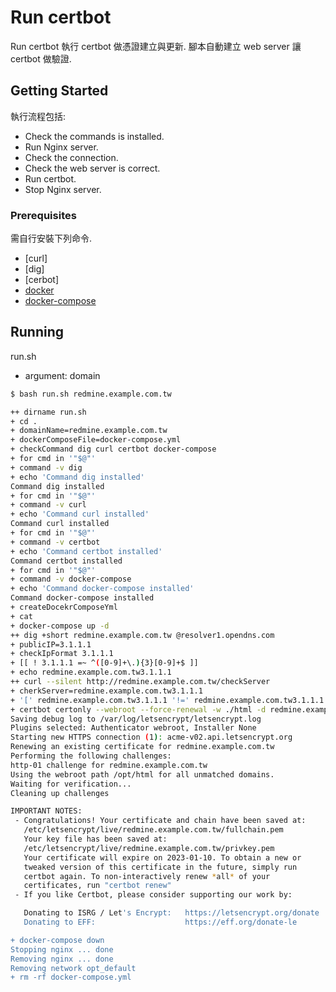 # Run certbot

Run certbot 執行 certbot 做憑證建立與更新.
腳本自動建立 web server 讓 certbot 做驗證.

## Getting Started

執行流程包括:

- Check the commands is installed.
- Run Nginx server.
- Check the connection.
- Check the web server is correct.
- Run certbot.
- Stop Nginx server.

### Prerequisites

需自行安裝下列命令.

- [curl]
- [dig]
- [cerbot]
- [docker]
- [docker-compose]

## Running

run.sh

- argument: domain

```bash
$ bash run.sh redmine.example.com.tw

++ dirname run.sh
+ cd .
+ domainName=redmine.example.com.tw
+ dockerComposeFile=docker-compose.yml
+ checkCommand dig curl certbot docker-compose
+ for cmd in '"$@"'
+ command -v dig
+ echo 'Command dig installed'
Command dig installed
+ for cmd in '"$@"'
+ command -v curl
+ echo 'Command curl installed'
Command curl installed
+ for cmd in '"$@"'
+ command -v certbot
+ echo 'Command certbot installed'
Command certbot installed
+ for cmd in '"$@"'
+ command -v docker-compose
+ echo 'Command docker-compose installed'
Command docker-compose installed
+ createDocekrComposeYml
+ cat
+ docker-compose up -d
++ dig +short redmine.example.com.tw @resolver1.opendns.com
+ publicIP=3.1.1.1
+ checkIpFormat 3.1.1.1
+ [[ ! 3.1.1.1 =~ ^([0-9]+\.){3}[0-9]+$ ]]
+ echo redmine.example.com.tw3.1.1.1
++ curl --silent http://redmine.example.com.tw/checkServer
+ cherkServer=redmine.example.com.tw3.1.1.1
+ '[' redmine.example.com.tw3.1.1.1 '!=' redmine.example.com.tw3.1.1.1 ']'
+ certbot certonly --webroot --force-renewal -w ./html -d redmine.example.com.tw
Saving debug log to /var/log/letsencrypt/letsencrypt.log
Plugins selected: Authenticator webroot, Installer None
Starting new HTTPS connection (1): acme-v02.api.letsencrypt.org
Renewing an existing certificate for redmine.example.com.tw
Performing the following challenges:
http-01 challenge for redmine.example.com.tw
Using the webroot path /opt/html for all unmatched domains.
Waiting for verification...
Cleaning up challenges

IMPORTANT NOTES:
 - Congratulations! Your certificate and chain have been saved at:
   /etc/letsencrypt/live/redmine.example.com.tw/fullchain.pem
   Your key file has been saved at:
   /etc/letsencrypt/live/redmine.example.com.tw/privkey.pem
   Your certificate will expire on 2023-01-10. To obtain a new or
   tweaked version of this certificate in the future, simply run
   certbot again. To non-interactively renew *all* of your
   certificates, run "certbot renew"
 - If you like Certbot, please consider supporting our work by:

   Donating to ISRG / Let's Encrypt:   https://letsencrypt.org/donate
   Donating to EFF:                    https://eff.org/donate-le

+ docker-compose down
Stopping nginx ... done
Removing nginx ... done
Removing network opt_default
+ rm -rf docker-compose.yml
```

[docker]: https://docs.docker.com/install/
[docker-compose]: https://docs.docker.com/compose/install/
